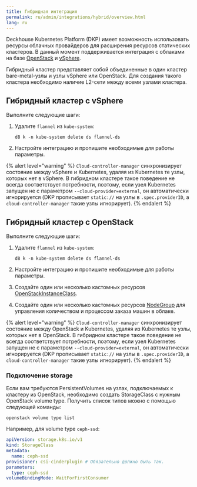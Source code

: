 ```yaml
---
title: Гибридная интеграция
permalink: ru/admin/integrations/hybrid/overview.html
lang: ru
---
```


Deckhouse Kubernetes Platform (DKP) имеет возможность использовать ресурсы облачных провайдеров для расширения ресурсов статических кластеров. В данный момент поддерживается интеграция с облаками на базе [OpenStack](../public/openstack/сonnection-and-authorization.html) и [vSphere](../public/vsphere/vsphere-authorization.html).

Гибридный кластер представляет собой объединенные в один кластер bare-metal-узлы и узлы vSphere или OpenStack. Для создания такого кластера необходимо наличие L2-сети между всеми узлами кластера.

## Гибридный кластер с vSphere

Выполните следующие шаги:

1. Удалите `flannel` из `kube-system`:

   ```shell
   d8 k -n kube-system delete ds flannel-ds
   ```

2. Настройте интеграцию и пропишите необходимые для работы параметры.

{% alert level="warning" %}
`Cloud-controller-manager` синхронизирует состояние между vSphere и Kubernetes, удаляя из Kubernetes те узлы, которых нет в vSphere. В гибридном кластере такое поведение не всегда соответствует потребности, поэтому, если узел Kubernetes запущен не с параметром `--cloud-provider=external`, он автоматически игнорируется (DKP прописывает `static://` на узлы в `.spec.providerID`, а `cloud-controller-manager` такие узлы игнорирует).
{% endalert %}

## Гибридный кластер с OpenStack

Выполните следующие шаги:

1. Удалите `flannel` из `kube-system`:

   ```shell
   d8 k -n kube-system delete ds flannel-ds
   ```

2. Настройте интеграцию и пропишите необходимые для работы параметры.
3. Создайте один или несколько кастомных ресурсов [OpenStackInstanceClass](/modules/cloud-provider-openstack/cr.html#openstackinstanceclass).
4. Создайте один или несколько кастомных ресурсов [NodeGroup](/modules/node-manager/cr.html#nodegroup) для управления количеством и процессом заказа машин в облаке.

{% alert level="warning" %}
`Cloud-controller-manager` синхронизирует состояние между OpenStack и Kubernetes, удаляя из Kubernetes те узлы, которых нет в OpenStack. В гибридном кластере такое поведение не всегда соответствует потребности, поэтому, если узел Kubernetes запущен не с параметром `--cloud-provider=external`, он автоматически игнорируется (DKP прописывает `static://` на узлы в `.spec.providerID`, а `cloud-controller-manager` такие узлы игнорирует).
{% endalert %}

### Подключение storage

Если вам требуются PersistentVolumes на узлах, подключаемых к кластеру из OpenStack, необходимо создать StorageClass с нужным OpenStack volume type. Получить список типов можно с помощью следующей команды:

```shell
openstack volume type list
```

Например, для volume type `ceph-ssd`:

```yaml
apiVersion: storage.k8s.io/v1
kind: StorageClass
metadata:
  name: ceph-ssd
provisioner: csi-cinderplugin # Обязательно должно быть так.
parameters:
  type: ceph-ssd
volumeBindingMode: WaitForFirstConsumer
```
